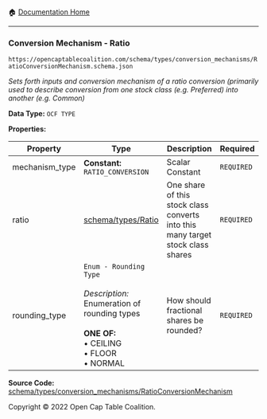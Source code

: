 :house: [Documentation Home](/README.md)

---

### Conversion Mechanism - Ratio

`https://opencaptablecoalition.com/schema/types/conversion_mechanisms/RatioConversionMechanism.schema.json`

_Sets forth inputs and conversion mechanism of a ratio conversion (primarily used to describe conversion from one stock class (e.g. Preferred) into another (e.g. Common)_

**Data Type:** `OCF TYPE`

**Properties:**

| Property       | Type                                                                                                                                                       | Description                                                                     | Required   |
| -------------- | ---------------------------------------------------------------------------------------------------------------------------------------------------------- | ------------------------------------------------------------------------------- | ---------- |
| mechanism_type | **Constant:** `RATIO_CONVERSION`                                                                                                                           | Scalar Constant                                                                 | `REQUIRED` |
| ratio          | [schema/types/Ratio](/docs/schema/types/Ratio.md)                                                                                                          | One share of this stock class converts into this many target stock class shares | `REQUIRED` |
| rounding_type  | `Enum - Rounding Type`</br></br>_Description:_ Enumeration of rounding types</br></br>**ONE OF:** </br>&bull; CEILING </br>&bull; FLOOR </br>&bull; NORMAL | How should fractional shares be rounded?                                        | `REQUIRED` |

**Source Code:** [schema/types/conversion_mechanisms/RatioConversionMechanism](/schema/types/conversion_mechanisms/RatioConversionMechanism.schema.json)

Copyright © 2022 Open Cap Table Coalition.
